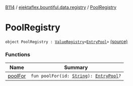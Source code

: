 [B114](../../index.md) / [ejektaflex.bountiful.data.registry](../index.md) / [PoolRegistry](./index.md)

# PoolRegistry

`object PoolRegistry : `[`ValueRegistry`](../../ejektaflex.bountiful.util/-value-registry/index.md)`<`[`EntryPool`](../../ejektaflex.bountiful.data.structure/-entry-pool/index.md)`>` [(source)](https://github.com/ejektaflex/Bountiful/tree/develop/src/main/kotlin/ejektaflex/bountiful/data/registry/PoolRegistry.kt#L6)

### Functions

| Name | Summary |
|---|---|
| [poolFor](pool-for.md) | `fun poolFor(id: `[`String`](https://kotlinlang.org/api/latest/jvm/stdlib/kotlin/-string/index.html)`): `[`EntryPool`](../../ejektaflex.bountiful.data.structure/-entry-pool/index.md)`?` |
